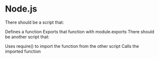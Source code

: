 # Node.js

There should be a script that:

Defines a function
Exports that function with module.exports
There should be another script that:

Uses require() to import the function from the other script
Calls the imported function